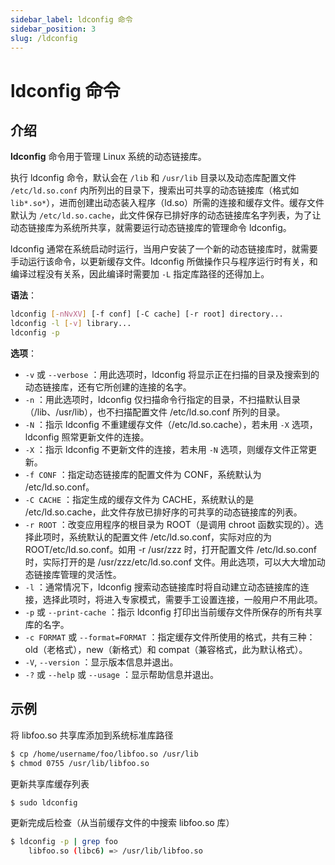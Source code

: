 ```yaml
---
sidebar_label: ldconfig 命令
sidebar_position: 3
slug: /ldconfig
---
```


# ldconfig 命令



## 介绍

**ldconfig** 命令用于管理 Linux 系统的动态链接库。

执行 ldconfig 命令，默认会在 `/lib` 和 `/usr/lib` 目录以及动态库配置文件 `/etc/ld.so.conf` 内所列出的目录下，搜索出可共享的动态链接库（格式如 `lib*.so*`），进而创建出动态装入程序（ld.so）所需的连接和缓存文件。缓存文件默认为 `/etc/ld.so.cache`，此文件保存已排好序的动态链接库名字列表，为了让动态链接库为系统所共享，就需要运行动态链接库的管理命令 ldconfig。

ldconfig 通常在系统启动时运行，当用户安装了一个新的动态链接库时，就需要手动运行该命令，以更新缓存文件。ldconfig 所做操作只与程序运行时有关，和编译过程没有关系，因此编译时需要加 `-L` 指定库路径的还得加上。

**语法**：

```bash
ldconfig [-nNvXV] [-f conf] [-C cache] [-r root] directory...
ldconfig -l [-v] library...
ldconfig -p
```

**选项**：

- `-v` 或 `--verbose` ：用此选项时，ldconfig 将显示正在扫描的目录及搜索到的动态链接库，还有它所创建的连接的名字。
- `-n` ：用此选项时，ldconfig 仅扫描命令行指定的目录，不扫描默认目录（/lib、/usr/lib），也不扫描配置文件 /etc/ld.so.conf 所列的目录。
- `-N` ：指示 ldconfig 不重建缓存文件（/etc/ld.so.cache），若未用 `-X` 选项，ldconfig 照常更新文件的连接。
- `-X` ：指示 ldconfig 不更新文件的连接，若未用 `-N` 选项，则缓存文件正常更新。
- `-f CONF` ：指定动态链接库的配置文件为 CONF，系统默认为 /etc/ld.so.conf。
- `-C CACHE` ：指定生成的缓存文件为 CACHE，系统默认的是 /etc/ld.so.cache，此文件存放已排好序的可共享的动态链接库的列表。
- `-r ROOT` ：改变应用程序的根目录为 ROOT（是调用 chroot 函数实现的）。选择此项时，系统默认的配置文件 /etc/ld.so.conf，实际对应的为 ROOT/etc/ld.so.conf。如用 -r /usr/zzz 时，打开配置文件 /etc/ld.so.conf 时，实际打开的是 /usr/zzz/etc/ld.so.conf 文件。用此选项，可以大大增加动态链接库管理的灵活性。
- `-l` ：通常情况下，ldconfig 搜索动态链接库时将自动建立动态链接库的连接，选择此项时，将进入专家模式，需要手工设置连接，一般用户不用此项。
- `-p` 或 `--print-cache` ：指示 ldconfig 打印出当前缓存文件所保存的所有共享库的名字。
- `-c FORMAT` 或 `--format=FORMAT` ：指定缓存文件所使用的格式，共有三种：old（老格式），new（新格式）和 compat（兼容格式，此为默认格式）。
- `-V`, `--version` ：显示版本信息并退出。
- `-?` 或 `--help` 或 `--usage` ：显示帮助信息并退出。



## 示例

将 libfoo.so 共享库添加到系统标准库路径

```bash
$ cp /home/username/foo/libfoo.so /usr/lib
$ chmod 0755 /usr/lib/libfoo.so
```

更新共享库缓存列表

```bash
$ sudo ldconfig
```

更新完成后检查（从当前缓存文件的中搜索 libfoo.so 库）

```bash
$ ldconfig -p | grep foo
	libfoo.so (libc6) => /usr/lib/libfoo.so
```

